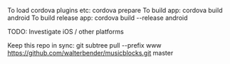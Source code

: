 To load cordova plugins etc: cordova prepare
To build app: cordova build android
To build release app: cordova build --release android

TODO: Investigate iOS / other platforms

Keep this repo in sync:
git subtree pull --prefix www https://github.com/walterbender/musicblocks.git master